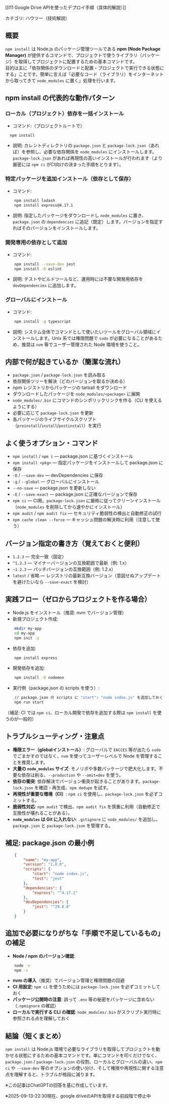 [[I11 Google Drive APIを使ったデプロイ手順（具体的解説）]]


カテゴリ: ハウツー（技術解説）

## 概要
`npm install` は Node.js のパッケージ管理ツールである **npm (Node Package Manager)** が提供するコマンドで、プロジェクトで使うライブラリ（パッケージ）を取得してプロジェクトに配置するための基本コマンドです。  
目的は主に「依存関係のダウンロードと配置・プロジェクトで実行できる状態にする」ことです。簡単に言えば「必要なコード（ライブラリ）をインターネットから取ってきて `node_modules` に置く」処理を行います。

## npm install の代表的な動作パターン
### ローカル（プロジェクト）依存を一括インストール
- コマンド:（プロジェクトルートで）
```bash
  npm install
```
  - 説明: カレントディレクトリの `package.json` と `package-lock.json`（あれば）を参照し、必要な依存関係を `node_modules` にインストールします。`package-lock.json` があれば再現性の高いインストールが行われます（より厳密には `npm ci` がCI向けの決まった手順をとります）。

### 特定パッケージを追加インストール（依存として保存）
- コマンド:
```bash
    npm install lodash
    npm install express@4.17.1
```
  - 説明: 指定したパッケージをダウンロードし `node_modules` に置き、`package.json` の `dependencies` に追記（既定）します。バージョンを指定すればそのバージョンをインストールします。

### 開発専用の依存として追加
- コマンド:
```bash
    npm install --save-dev jest
    npm install -D eslint
```

  - 説明: テストやビルドツールなど、運用時には不要な開発用依存を `devDependencies` に追加します。

### グローバルにインストール
- コマンド:
```bash
    npm install -g typescript
```
  - 説明: システム全体でコマンドとして使いたいツールをグローバル領域にインストールします。Unix 系では権限問題で `sudo` が必要になることがあるため、推奨は `nvm` 等でユーザー管理された Node 環境を使うこと。

## 内部で何が起きているか（簡潔な流れ）
- `package.json` / `package-lock.json` を読み取る
- 依存関係ツリーを解決（どのバージョンを取るか決める）
- npm レジストリからパッケージの tarball をダウンロード
- ダウンロードしたパッケージを `node_modules/<package>` に展開
- `node_modules/.bin` にコマンドのシンボリックリンクを作る（CLI を使えるようにする）
- 必要に応じて `package-lock.json` を更新
- 各パッケージのライフサイクルスクリプト（`preinstall`/`install`/`postinstall`）を実行

## よく使うオプション・コマンド
- `npm install` / `npm i` — package.json に基づくインストール
- `npm install <pkg>` — 指定パッケージをインストールして package.json に保存
- `-D` / `--save-dev` — devDependencies に保存
- `-g` / `--global` — グローバルにインストール
- `--no-save` — package.json を更新しない
- `-E` / `--save-exact` — package.json に正確なバージョンで保存
- `npm ci` — CI用。`package-lock.json` に厳格に従ってクリーンインストール（`node_modules` を削除してから速やかにインストール）
- `npm audit` / `npm audit fix` — セキュリティ脆弱性の検出と自動修正の試行
- `npm cache clean --force` — キャッシュ問題の解決時に利用（注意して使う）

## バージョン指定の書き方（覚えておくと便利）
- `1.2.3` — 完全一致（固定）
- `^1.2.3` — マイナーバージョンの互換範囲で最新（例: 1.x）
- `~1.2.3` — パッチバージョンの互換範囲（例: 1.2.x）
- `latest` / 省略 — レジストリの最新互換バージョン（意図せぬアップデートを避けたいなら `--save-exact` を検討）

## 実践フロー（ゼロからプロジェクトを作る場合）
- Node.js をインストール（推奨: nvm でバージョン管理）
- 新規プロジェクト作成:
```bash
    mkdir my-app
    cd my-app
    npm init -y
```
- 依存を追加:
```bash
    npm install express
```
- 開発依存を追加:
```bash
    npm install -D nodemon
```
- 実行例（package.json の scripts を使う）:
```bash
    // package.json の scripts に "start": "node index.js" を追加しておく
    npm run start
```
（補足: CI では `npm ci`、ローカル開発で依存を追加する際は `npm install` を使うのが一般的）

## トラブルシューティング・注意点
- **権限エラー（globalインストール）**: グローバルで `EACCES` 等が出たら `sudo` でごまかすのではなく、`nvm` を使ってユーザーレベルで Node を管理することを推奨します。
- **大量の `node_modules` サイズ**: モノリポや多数パッケージで肥大化します。不要な依存は削る、`--production` や `--omit=dev` を使う。
- **依存の衝突**: 依存解決でバージョン衝突が起きることがあります。`package-lock.json` を確認・再生成、`npm dedupe` を試す。
- **再現性が重要な環境（CI）**: `npm ci` を使用し、`package-lock.json` を必ずコミットする。
- **脆弱性対応**: `npm audit` で検出、`npm audit fix` を慎重に利用（自動修正で互換性が壊れることがある）。
- **`node_modules` は Git に入れない**: `.gitignore` に `node_modules/` を追加し、`package.json` と `package-lock.json` を管理する。

## 補足: package.json の最小例

```json
    {
        "name": "my-app",
        "version": "1.0.0",
        "scripts": {
            "start": "node index.js",
            "test": "jest"
        },
        "dependencies": {
            "express": "^4.17.1"
        },
        "devDependencies": {
            "jest": "^29.0.0"
        }
    }
```

## 追加で必要になりがちな「手順で不足しているもの」の補足
- **Node / npm のバージョン確認**:
```bash
    node -v
    npm -v
```
- **nvm の導入**（推奨）でバージョン管理と権限問題の回避
- **CI 用設定**: `npm ci` を使うためには `package-lock.json` を必ずコミットしておく
- **パッケージ公開時の注意**: 誤って `.env` 等の秘密をパッケージに含めない（`.npmignore` の確認）
- **ローカルで実行する CLI の確認**: `node_modules/.bin` がスクリプト実行時に参照される点を理解しておく

## 結論（短くまとめ）
`npm install` は Node.js 環境で必要なライブラリを取得してプロジェクトを動かせる状態にするための基本コマンドです。単にコマンドを叩くだけでなく、`package.json` / `package-lock.json` の役割、ローカルとグローバルの違い、`npm ci` や `--save-dev` 等のオプションの使い分け、そして権限や再現性に関する注意点を理解すると、トラブルが格段に減ります。


※この記事はChatGPTの回答を基に作成しています。




※2025-09-13-22:30現在、google driveのAPIを取得する前段階で停止中